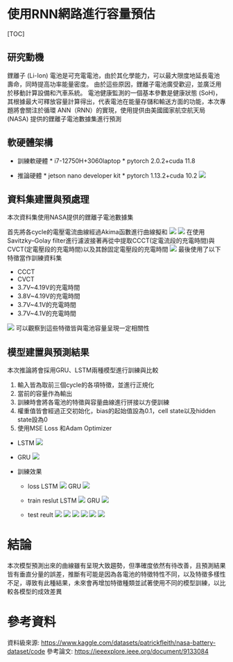 # 使用RNN網路進行容量預估

[TOC]

## 研究動機
鋰離子 (Li-Ion) 電池是可充電電池，由於其化學能力，可以最大限度地延長電池壽命，同時提高功率能量密度。 由於這些原因，鋰離子電池廣受歡迎，並廣泛用於移動計算設備和汽車系統。 電池健康監測的一個基本參數是健康狀態 (SoH)，其根據最大可釋放容量計算得出，代表電池在能量存儲和輸送方面的功能，本次專題將會關注於循環 ANN（RNN）的實現，使用提供由美國國家航空航天局 (NASA) 提供的鋰離子電池數據集進行預測

## 軟硬體架構
* 訓練軟硬體
        *     i7-12750H+3060laptop
        *     pytorch 2.0.2+cuda 11.8

* 推論硬體
        *     jetson nano developer kit
        *    pytorch 1.13.2+cuda 10.2 
    ![](https://hackmd.io/_uploads/rJXI55Ww2.png)


## 資料集建置與預處理
本次資料集使用NASA提供的鋰離子電池數據集

首先將各cycle的電壓電流曲線經過Akima函數進行曲線擬和
![](https://hackmd.io/_uploads/HyPqD9bw3.png)
![](https://hackmd.io/_uploads/ryzwu9ZDn.png)
在使用Savitzky–Golay filter進行濾波接著再從中提取CCCT(定電流段的充電時間)與CVCT(定電壓段的充電時間)以及其餘固定電壓段的充電時間
![](https://hackmd.io/_uploads/rkqSWcbwh.png)
最後使用了以下特徵當作訓練資料集
* CCCT
* CVCT
* 3.7V~4.19V的充電時間
* 3.8V~4.19V的充電時間
* 3.7V~4.1V的充電時間
* 3.7V~4.1V的充電時間

![](https://hackmd.io/_uploads/H17kFcZPh.png)
可以觀察到這些特徵皆與電池容量呈現一定相關性

## 模型建置與預測結果

本次推論將會採用GRU、LSTM兩種模型進行訓練與比較
1. 輸入皆為取前三個cycle的各項特徵，並進行正規化
1. 當前的容量作為輸出
1. 訓練時會將各電池的特徵與容量曲線進行拼接以方便訓練
1. 權重值皆會經過正交初始化，bias的起始值設為0.1，cell state以及hidden state設為0
1. 使用MSE Loss 和Adam  Optimizer
* LSTM
![](https://hackmd.io/_uploads/ryHoiqWDh.png)

* GRU
![](https://hackmd.io/_uploads/rJhLAcbwn.png)

* 訓練效果
    * loss
        LSTM
![](https://hackmd.io/_uploads/Byv11sWw3.png)
GRU
![](https://hackmd.io/_uploads/Bk49yobDh.png)

    * train reslut
    LSTM
    ![](https://hackmd.io/_uploads/SyuGgo-w2.png)
    GRU
    ![](https://hackmd.io/_uploads/B1Lmes-wn.png)

    * test reult
    ![](https://hackmd.io/_uploads/HyWWOiWw3.png)
![](https://hackmd.io/_uploads/BkWZdiZv2.png)
![](https://hackmd.io/_uploads/rJgW-di-wh.png)
![](https://hackmd.io/_uploads/BkZbuibP2.png)
![](https://hackmd.io/_uploads/ByZbdsbD2.png)
![](https://hackmd.io/_uploads/BkWWui-v2.png)


# 結論

本次模型預測出來的曲線雖有呈現大致趨勢，但準確度依然有待改善，且預測結果皆有垂直分量的誤差，推斷有可能是因為各電池的特徵特性不同，以及特徵多樣性不足，導致有此種結果，未來會再增加特徵種類並試著使用不同的模型訓練，以比較各模型的成效差異
 
# 參考資料
資料級來源: https://www.kaggle.com/datasets/patrickfleith/nasa-battery-dataset/code
參考論文:
https://ieeexplore.ieee.org/document/9133084




